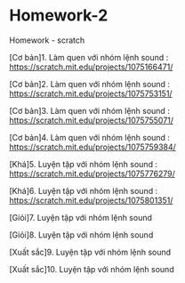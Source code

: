 # Homework-2
Homework - scratch

[Cơ bản]1. Làm quen với nhóm lệnh sound : https://scratch.mit.edu/projects/1075166471/

[Cơ bản]2. Làm quen với nhóm lệnh sound : https://scratch.mit.edu/projects/1075753151/

[Cơ bản]3. Làm quen với nhóm lệnh sound : https://scratch.mit.edu/projects/1075755071/

[Cơ bản]4. Làm quen với nhóm lệnh sound : https://scratch.mit.edu/projects/1075759384/

[Khá]5. Luyện tập với nhóm lệnh sound : https://scratch.mit.edu/projects/1075776279/

[Khá]6. Luyện tập với nhóm lệnh sound : https://scratch.mit.edu/projects/1075801351/

[Giỏi]7. Luyện tập với nhóm lệnh sound

[Giỏi]8. Luyện tập với nhóm lệnh sound

[Xuất sắc]9. Luyện tập với nhóm lệnh sound

[Xuất sắc]10. Luyện tập với nhóm lệnh sound


